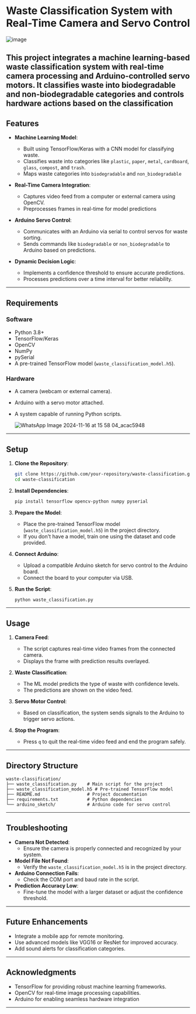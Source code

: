  
# **Waste Classification System with Real-Time Camera and Servo Control**

![image](https://github.com/user-attachments/assets/a44ae485-0960-466c-aea1-8f1439cd3812)



This project integrates a machine learning-based waste classification system with real-time camera processing and Arduino-controlled servo motors. It classifies waste into **biodegradable** and **non-biodegradable** categories and controls hardware actions based on the classification
---

## **Features**
- **Machine Learning Model**:
  - Built using TensorFlow/Keras with a CNN model for classifying waste.
  - Classifies waste into categories like `plastic`, `paper`, `metal`, `cardboard`, `glass`, `compost`, and `trash`.
  - Maps waste categories into `biodegradable` and `non_biodegradable`

- **Real-Time Camera Integration**:
  - Captures video feed from a computer or external camera using OpenCV.
  - Preprocesses frames in real-time for model predictions

- **Arduino Servo Control**:
  - Communicates with an Arduino via serial to control servos for waste sorting.
  - Sends commands like `biodegradable` or `non_biodegradable` to Arduino based on predictions.

- **Dynamic Decision Logic**:
  - Implements a confidence threshold to ensure accurate predictions.
  - Processes predictions over a time interval for better reliability.

---

## **Requirements**
### **Software**
- Python 3.8+
- TensorFlow/Keras
- OpenCV
- NumPy
- pySerial
- A pre-trained TensorFlow model (`waste_classification_model.h5`).

### **Hardware**
- A camera (webcam or external camera).
- Arduino with a servo motor attached.
- A system capable of running Python scripts.

  ![WhatsApp Image 2024-11-16 at 15 58 04_acac5948](https://github.com/user-attachments/assets/7aa58d11-3014-41a0-9372-49a558028556)

---

## **Setup**
1. **Clone the Repository**:
   ```bash
   git clone https://github.com/your-repository/waste-classification.git
   cd waste-classification
   ```

2. **Install Dependencies**:
   ```bash
   pip install tensorflow opencv-python numpy pyserial
   ```

3. **Prepare the Model**:
   - Place the pre-trained TensorFlow model (`waste_classification_model.h5`) in the project directory.
   - If you don't have a model, train one using the dataset and code provided.

4. **Connect Arduino**:
   - Upload a compatible Arduino sketch for servo control to the Arduino board.
   - Connect the board to your computer via USB.

5. **Run the Script**:
   ```bash
   python waste_classification.py
   ```

---

## **Usage**
1. **Camera Feed**:
   - The script captures real-time video frames from the connected camera.
   - Displays the frame with prediction results overlayed.

2. **Waste Classification**:
   - The ML model predicts the type of waste with confidence levels.
   - The predictions are shown on the video feed.

3. **Servo Motor Control**:
   - Based on classification, the system sends signals to the Arduino to trigger servo actions.

4. **Stop the Program**:
   - Press `q` to quit the real-time video feed and end the program safely.

---

## **Directory Structure**
```
waste-classification/
├── waste_classification.py    # Main script for the project
├── waste_classification_model.h5 # Pre-trained TensorFlow model
├── README.md                  # Project documentation
├── requirements.txt           # Python dependencies
└── arduino_sketch/            # Arduino code for servo control
```

---

## **Troubleshooting**
- **Camera Not Detected**:
  - Ensure the camera is properly connected and recognized by your system.
- **Model File Not Found**:
  - Verify the `waste_classification_model.h5` is in the project directory.
- **Arduino Connection Fails**:
  - Check the COM port and baud rate in the script.
- **Prediction Accuracy Low**:
  - Fine-tune the model with a larger dataset or adjust the confidence threshold.

---

## **Future Enhancements**
- Integrate a mobile app for remote monitoring.
- Use advanced models like VGG16 or ResNet for improved accuracy.
- Add sound alerts for classification categories.

---

## **Acknowledgments**
- TensorFlow for providing robust machine learning frameworks.
- OpenCV for real-time image processing capabilities.
- Arduino for enabling seamless hardware integration

---
